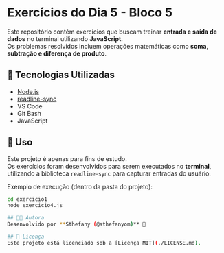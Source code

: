 # Exercícios do Dia 5 - Bloco 5

Este repositório contém exercícios que buscam treinar **entrada e saída de dados** no terminal utilizando **JavaScript**.  
Os problemas resolvidos incluem operações matemáticas como **soma, subtração e diferença de produto**.

## 🚀 Tecnologias Utilizadas
- [Node.js](https://nodejs.org/)
- [readline-sync](https://www.npmjs.com/package/readline-sync)
- VS Code
- Git Bash
- JavaScript

## 📖 Uso
Este projeto é apenas para fins de estudo.  
Os exercícios foram desenvolvidos para serem executados no **terminal**, utilizando a biblioteca `readline-sync` para capturar entradas do usuário.

Exemplo de execução (dentro da pasta do projeto):

```bash
cd exercicio1
node exercicio4.js

## 👩‍💻 Autora
Desenvolvido por **Sthefany (@sthefanyom)** 💜

## 📜 Licença
Este projeto está licenciado sob a [Licença MIT](./LICENSE.md).